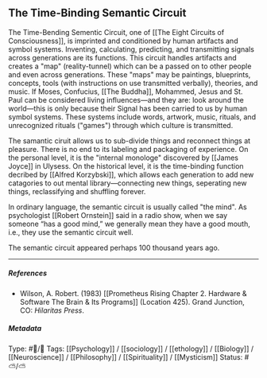 ## The Time-Binding Semantic Circuit  # 

The Time-Bending Sementic Circuit, one of [[The Eight Circuits of Consciousness]], is imprinted and conditioned by human artifacts and symbol systems. Inventing, calculating, predicting, and transmitting signals across generations are its functions. This circuit handles artifacts and creates a "map" (reality-tunnel) which can be a passed on to other people and even across generations. These "maps" may be paintings, blueprints, concepts, tools (with instructions on use transmitted verbally), theories, and music. If Moses, Confucius, [[The Buddha]], Mohammed, Jesus and St. Paul can be considered living influences—and they are: look around the world—this is only because their Signal has been carried to us by human symbol systems. These systems include words, artwork, music, rituals, and unrecognized rituals ("games") through which culture is transmitted. 

The samantic ciruit allows us to sub-divide things and reconnect things at pleasure. There is no end to its labeling and packaging of experience. On the personal level, it is the "internal monologe" discovered by [[James Joyce]] in Ulysess. On the historical level, it is the time-binding function decribed by [[Alfred Korzybski]], which allows each generation to add new catagories to out mental library—connecting new things, seperating new things, reclassifying and shuffling forever.

In ordinary language, the semantic circuit is usually called "the mind". As psychologist [[Robert Ornstein]] said in a radio show, when we say someone “has a good mind,” we generally mean they have a good mouth, i.e., they use the semantic circuit well.

The semantic circuit appeared perhaps 100 thousand years ago. 

___

##### References

- Wilson, A. Robert. (1983) [[Prometheus Rising Chapter 2. Hardware & Software The Brain & Its Programs]] (Location 425). Grand Junction, CO: _Hilaritas Press_.

##### Metadata

Type: #🔵/🔵 
Tags: [[Psychology]] / [[sociology]] / [[ethology]] / [[Biology]] / [[Neuroscience]] / [[Philosophy]] / [[Spirituality]] / [[Mysticism]] 
Status: #⛅️/⛅️ 